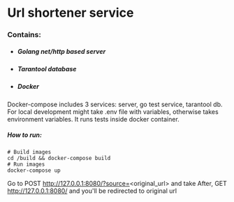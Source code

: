 # Url shortener service



### Contains:
* ##### Golang net/http based server
* ##### Tarantool database
* ##### Docker

Docker-compose includes 3 services: server, go test service, tarantool db.
For local development might take .env file with variables, otherwise takes environment variables.
It runs tests inside docker container.

##### How to run:
```shell script
# Build images
cd /build && docker-compose build
# Run images
docker-compose up
```
Go to POST http://127.0.0.1:8080/?source=<original_url> and take <response string>
After, GET http://127.0.0.1:8080/<response string> and you'll be redirected to original url
